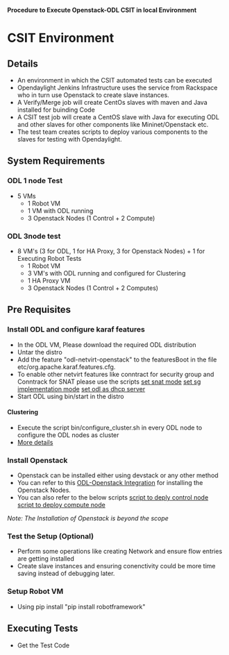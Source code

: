 **Procedure to Execute Openstack-ODL CSIT in local Environment**

# CSIT Environment

## Details  
 - An environment in which the CSIT automated tests can be executed
 - Opendaylight Jenkins Infrastructure uses the service from Rackspace who in turn use Openstack
     to create slave instances.
 - A Verify/Merge job will create CentOs slaves with maven and Java installed for buinding Code
 - A CSIT test job will create a  CentOS slave with Java for executing ODL and other slaves for 
   other components like Mininet/Openstack etc.
 - The test team creates scripts to deploy various components to the slaves for testing with Opendaylight.  
  
## System Requirements

### ODL 1 node Test
 - 5 VMs
   - 1  Robot VM
   - 1  VM with ODL running
   - 3  Openstack Nodes (1 Control + 2 Compute)
   
### ODL 3node test
 - 8 VM's (3 for ODL, 1 for HA Proxy, 3 for Openstack Nodes) + 1 for Executing Robot Tests
   - 1  Robot VM
   - 3  VM's with ODL running and configured for Clustering
   - 1  HA Proxy VM
   - 3  Openstack Nodes (1 Control + 2 Computes)
  
## Pre Requisites
### Install ODL and configure karaf features
- In the ODL VM, Please download the required ODL distribution
- Untar the distro
- Add the feature "odl-netvirt-openstack" to the featuresBoot in the file etc/org.apache.karaf.features.cfg.
- To enable other netvirt features like conntract for security group and Conntrack for SNAT please use the scripts 
 [set snat mode](https://github.com/opendaylight/integration-test/blob/master/csit/scripts/set_snat_mode.sh)
 [set sg implementation mode](https://github.com/opendaylight/integration-test/blob/master/csit/scripts/set_sg_mode.sh)
 [set odl as dhcp server](https://github.com/opendaylight/integration-test/blob/master/csit/scripts/set_dhcp_mode.sh)		
- Start ODL using bin/start in the distro

#### Clustering
- Execute the script bin/configure_cluster.sh in every ODL node to configure the ODL nodes as cluster
- [More details](http://docs.opendaylight.org/en/latest/getting-started-guide/common-features/clustering.html)

### Install Openstack 
- Openstack can be installed either using devstack or any other method
- You can refer to this [ODL-Openstack Integration](https://docs.opendaylight.org/en/stable-carbon/submodules/netvirt/docs/openstack-guide/index.html)  for installing the Openstack Nodes.
- You can also refer to the below scripts
[script to deply control node](https://gist.github.com/gvrangan/440afc433b6029244b3eb68e877a6456)
[script to deploy compute node](https://gist.github.com/gvrangan/ecb4798267d7e8c83d08829d5596d75d)

_Note: The Installation of Openstack is beyond the scope_

### Test the Setup (Optional)
- Perform some operations like creating Network and ensure flow entries are getting installed
- Create slave instances and ensuring conenctivity could be more time saving instead of debugging later.

### Setup Robot VM
-  Using pip install "pip install robotframework" 
 
## Executing Tests
-  Get the Test Code 
